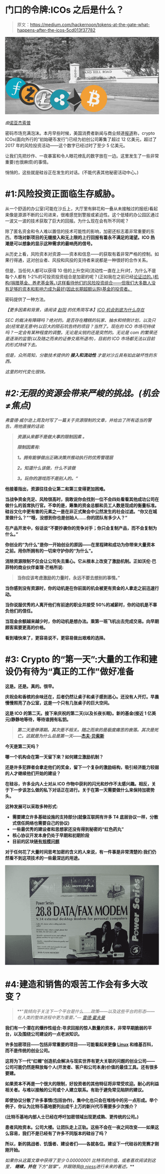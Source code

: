 # 门口的令牌:ICOs 之后是什么？

> 原文：<https://medium.com/hackernoon/tokens-at-the-gate-what-happens-after-the-icos-5cd013f37782>

![](img/aa109bf6fe17b1544fca7c3fc9d701cb.png)

*由*[诺亚杰索普 ](https://twitter.com/njess)

密码市场充满泡沫。本月早些时候，美国消费者新闻与商业频道[报道](https://www.cnbc.com/2017/08/09/initial-coin-offerings-surpass-early-stage-venture-capital-funding.html)称，crypto ICOs(面向外行的“初始硬币发行”)已经为初创公司筹集了超过 12 亿美元，超过了 2017 年的风险投资活动——这个数字已经过时了至少 5 亿美元。

让我们先把炒作、一夜暴富和令人眼花缭乱的数字放在一边。这里发生了一些非常重要(也很麻烦)的事情。

悄悄的，这些就是硅谷正在发生的对话。(不能代表其他秘密活动中心。)

# #1:风险投资正面临生存威胁。

从一个舒适的办公室(可能在沙丘上，大厅里有鲜花和一叠从未接触过的报纸)看起来像是源源不断的公司进来，很难感觉到警报或紧迫性。这个低矮的办公园区通过一波又一波的技术获取了巨大的回报。为什么现在会有所不同呢？

除了匿名资金和令人难以置信的技术可能性的影响，加密还标志着非常重要的东西。**市场对新项目的无缝接入和无上限的上行回报有着永不满足的渴望。ICO 热潮是可以想象的显示这种需求的最响亮的信号。**

从历史上看，风险资本对资源——资本和信息——的获取有着非常严格的控制。如果行得通，这对创业者、风投和风投的支持者来说都是一种很好的合作关系。

但是，当任何人都可以获得 10 倍的上升空间(流动性一直在上升)时，为什么不是每个人都有 1-2%的可投资投资组合是加密的呢？(正如我在之前已经[论证过的。)机构(捐赠基金、养老基金等。)这样看待他们的风险投资组合——但我们大多数人没有足够的资本和影响力成为最好(因此长期超额认购)基金的投资者。](https://twitter.com/njess/status/896755979731083265)

密码提供了一种方法。

*【更多因素和背景，请阅读* [*赵阳*](https://twitter.com/zaoyang) *的优秀简写本】*[*ICO 机会到底为什么存在*](https://twitter.com/zaoyang/status/899008960220372992)

*SEC 的裁决有障碍吗？绝对的。是否存在糟糕的玩家、抽水和倾倒计划，以及只会(经常是无意中)以巨大的陨石坑告终的项目？当然了。现在的 ICO 市场可持续吗？一定会有某种程度的调整。无论是尖锐的还是突然的。无论是 com 的繁荣还是逐渐的监管(以及随之而来的证券交易所退市)，目前的 ICO 市场都无法以目前的形式持续下去。*

*但是，众所周知，分散技术提供的 ***接入和流动性*** 才是对沙丘具有如此破坏性的东西。*

*这里的时代变化很快。*

# *#2:无限的资源会带来严峻的挑战。(机会≠焦点)*

*弗雷德·威尔逊上周及时写了一篇关于资源限制的文章，并给出了所有适当的警告。用他直接的话说:*

> *****资源从来都不是做大事的限制因素*** *。***
> 
> ***限制因素有:***
> 
> ***1。拥有能够做出正确决策并推动执行的优秀管理层***
> 
> ***2。知道什么该做，什么不该做***
> 
> ***3。玩你的游戏而不是别人的。”***

**他接着指出，资源往往会让第二和第三变得更加困难。**

**当战争资金充足、风险很高时，我敢说你会找到一位不会四处看看其他成功公司在做什么的首席执行官。不幸的是，筹集的资金总额和员工人数是现成的衡量标准。硅谷文化中更有害的元素之一是在非正式聚会中公然发生的社会过滤。“你又在城里做什么？”“哦，没想到你也是创始人……你的团队有多少人？”**

**在产品开发中，俗话说“不要抄袭你的竞争对手；你只会复制产品，而不会复制为什么。”**

**你创业的“为什么”是你一开始创业的原因——在里程碑和成功为你带来大量资本之前。用你所拥有的一切来守护你的“为什么”。**

**消除资源限制不仅会让公司失去重心。它从根本上改变了激励机制。正如沃伦·巴菲特的商业伙伴查理·芒格所说:**

> **当你应该考虑激励的力量时，永远不要去想别的事情。”**

**当你感到没有资源时，你的动机是在你前面的机会被更有资金的人拿走之前迅速行动。**

**当你说服优秀的人离开他们有前途的职业并接受 50%的减薪时，你的动机是不辜负他们的信任。**

**当现金余额越来越少时，你的动机是想办法。乘第一班飞机出去完成交易。向早期顾客索要更高的价格。**

**看到墙快来了，更容易说不，更容易做出艰难的选择。**

# **#3: Crypto 的“第一天”:大量的工作和建设仍有待为“真正的工作”做好准备**

**这是。还是。真的。很早。**

**庆祝会和香槟的余味还在，后者仍然让桌子和桌子感到恶心。还没有人开灯。早晨慢慢照亮了办公室，这是一个只有几张桌子的巨大空间。**

**这是 ICO 的第二天。接下来庆祝的第二天(以及长夜长眠)。新的基金(接近 1 亿美元)静静地等待，等待谁拥有私钥。**

> ***第二天是停滞期。其次是不相关。随之而来的是极度痛苦的衰落。其次是死亡。这就是为什么总是第一天*——[杰夫·贝索斯](https://www.recode.net/2017/4/12/15274220/jeff-bezos-amazon-shareholders-letter-day-2-disagree-and-commit)**

**今天是第二天吗？**

**哪一个机构会在第一天留下来？如何建立激励机制？**

**还是许多犯罪者会拿走他们的奖金，留下一个复杂的激励结构，吸引经济能力较弱的人才继续他们开始的建设？**

**在硅谷，许多业内人士对从 ICO 作物中获利的闪光和炒作不太感兴趣。相反，关于下一步该怎么做的私下对话正在进行。关于在第一天需要做什么来保持加密势头。**

**这种发展可以采取多种形式:**

*   **需要建立许多基础设施的支持部分(就像互联网有许多 T4 底层协议一样，分散式信任网络也需要自己的协议)**
*   **一些最优秀的建设者和思想家还没有得到秘密的“红色药丸”**
*   **核心协议开发本身仍处于早期和初期阶段**
*   **目前的区块链[有规模问题](https://hackernoon.com/blockchains-dont-scale-not-today-at-least-but-there-s-hope-2cb43946551a)**

**对于任何花了大量时间思考加密的含义的人来说，有一件事是非常清楚的:**我们仍然看不到这项技术的一些最深远的用途**。**

**![](img/cf45d543a3244311dc254530fc7744a9.png)**

# **#4:建造和销售的艰苦工作会有多大改变？**

> **“*我倾向于关注下一个平台是什么……*政策——以及这些平台的形态——在人类的整体进程中更为重要。”— [雷德·霍夫曼](https://www.youtube.com/watch?v=U8sQgVhoEZY)**

**我们有一个潜在的爆炸性组合:寻求回报的惊人数量的资本，非常早期脆弱的平台，以及围绕公司建设的一点老派知识。**

**许多加密项目——包括非常重要的项目——可能看起来更像 [Linux](https://techcrunch.com/2017/05/28/double-double-cryptocoin-bubble/) 和维基百科，而不是传统的创业公司。**

**这将为下一代“红帽”创造机会解决与现实世界有更大关联的问题的创业公司——公司可能仍然是释放每个人(开发者、客户和公司本身)价值的最佳工具。还有很多要建。**

**如果资本不再是一个很大的限制，好投资者的其他特征将非常受欢迎。耐心的利益相关者。与难以接触的公司或个人建立联系。有助于避免常见陷阱的建议。**

**即使协议分散了许多事情(包括协作)，集中化也只会在堆栈中的另一点形成。举个例子，你认为比特币基地要列出成千上万的新兴代币需要多少次推介？**

**(比特币基地内部人士已经在呼吁加密领域出现更成熟、更传统的公司。)**

**患者风险资本。公司大楼。让团队走上正轨。这些不会在一夜之间改变——如果这么容易，我们不是已经有了许多不同版本的硅谷了吗？**

**所以，新的挑战者、饥饿者、建设者们——各就各位。建设下一代硅谷的竞赛才刚刚开始。**

***如果你从这篇文章中获得了至少* 0.00000001 比特币*的价值，或者喜欢阅读到这里，* ***继续，并在*** *下方“鼓掌”。并跟随我*[*@ njess*](https://twitter.com/njess)*进行未来的著述。***